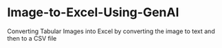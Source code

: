 # Image-to-Excel-Using-GenAI
Converting Tabular Images into Excel by converting the image to text and then to a CSV file
